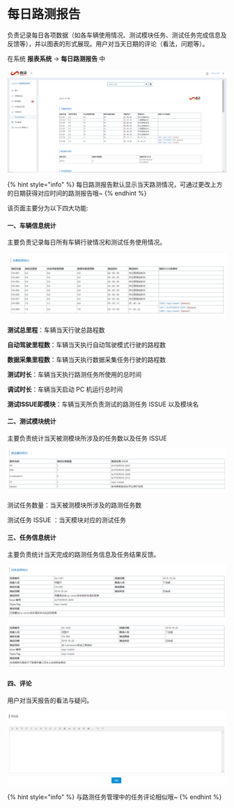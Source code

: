 # 每日路测报告

负责记录每日各项数据（如各车辆使用情况、测试模块任务、测试任务完成信息及反馈等），并以图表的形式展现。用户对当天日期的评论（看法，问题等）。

在系统 **报表系统** -&gt; **每日路测报告** 中

![&#x6BCF;&#x65E5;&#x8DEF;&#x6D4B;&#x62A5;&#x544A;](.gitbook/assets/image%20%2895%29.png)

{% hint style="info" %}
每日路测报告默认显示当天路测情况，可通过更改上方的日期获得对应时间的路测报告哦~
{% endhint %}

该页面主要分为以下四大功能:

#### 一、车辆信息统计

主要负责记录每日所有车辆行驶情况和测试任务使用情况。

![&#x8F66;&#x8F86;&#x4FE1;&#x606F;&#x7EDF;&#x8BA1;](.gitbook/assets/image%20%2838%29.png)

**测试总里程**：车辆当天行驶总路程数

**自动驾驶里程数**：车辆当天执行自动驾驶模式行驶的路程数

**数据采集里程数**：车辆当天执行数据采集任务行驶的路程数

**测试时长**：车辆当天执行路测任务所使用的总时间

**调试时长**：车辆当天启动 PC 机运行总时间

**测试ISSUE即模块**：车辆当天所负责测试的路测任务 ISSUE 以及模块名

#### 二、测试模块统计

主要负责统计当天被测模块所涉及的任务数以及任务 ISSUE

![&#x6D4B;&#x8BD5;&#x6A21;&#x5757;&#x7EDF;&#x8BA1;](.gitbook/assets/image%20%2832%29.png)

测试任务数量：当天被测模块所涉及的路测任务数

测试任务 ISSUE ：当天模块对应的测试任务

#### 三、任务信息统计

主要负责统计当天完成的路测任务信息及任务结果反馈。

![&#x4EFB;&#x52A1;&#x4FE1;&#x606F;&#x7EDF;&#x8BA1;](.gitbook/assets/image%20%2881%29.png)

#### 四、评论

用户对当天报告的看法与疑问。

![&#x6BCF;&#x65E5;&#x62A5;&#x544A;&#x8BC4;&#x8BBA;&#x533A;](.gitbook/assets/image%20%2855%29.png)

{% hint style="info" %}
与路测任务管理中的任务评论相似哦~
{% endhint %}

